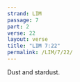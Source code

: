 ```yaml
---
strand: LIM
passage: 7
part: 2
verse: 22
layout: verse
title: "LIM 7:22"
permalink: /LIM/7/22/
---
```

Dust and stardust.

